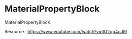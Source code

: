 # MaterialPropertyBlock
MaterialPropertyBlock

Resource : https://www.youtube.com/watch?v=tIU2qq4oJ9I
